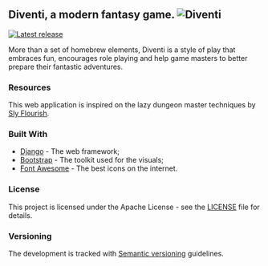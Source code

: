 ## Diventi, a modern fantasy game. ![Diventi](https://s3.amazonaws.com/diventi-assets/static/brand/diventi-mini-github.jpg)

[![Latest release](https://img.shields.io/github/release/flavoi/diventi/all.svg)](https://github.com/flavoi/diventi/releases/tag/1.0.0-alpha.7)

More than a set of homebrew elements, Diventi is a style of play that embraces fun, encourages role playing and help game masters to better prepare their fantastic adventures.

### Resources
This web application is inspired on the lazy dungeon master techniques by [Sly Flourish](http://slyflourish.com).

### Built With
* [Django](https://www.djangoproject.com/) - The web framework;
* [Bootstrap](http://getbootstrap.com) - The toolkit used for the visuals;
* [Font Awesome](https://fontawesome.com/) - The best icons on the internet.

### License
This project is licensed under the Apache License - see the [LICENSE](LICENSE) file for details.

### Versioning
The development is tracked with [Semantic versioning](http://semver.org) guidelines.